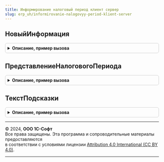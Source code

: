 ```yaml
---
title: Информирование налоговый период клиент сервер
slug: erp_uh/informirovanie-nalogovyy-period-klient-server
---
```



## НовыйИнформация
<details style="margin: 1em 0; padding: 0.5em; border: 1px solid #ccc; border-radius: 6px;">

<summary style="font-weight: bold; cursor: pointer;">Описание, пример вызова</summary>

```bsl

// Конструктор объекта, содержащего тексты, информирующие пользователя об особенностях первого налогового периода организации,
// зарегистрированной в конце стандартного налогового (отчетного) периода.
//
// Параметры:
//  Заголовок	 - Строка - основной текст, выводится в качестве заголовка поля информирования
//  Подсказка	 - Строка - подсказка, выводится по отдельной кнопке.
//
// Возвращаемое значение:
//  Структура - см. тело функции
//
Функция НовыйИнформация(Заголовок, Подсказка) Экспорт
```

Пример вызова
```bsl
Результат = ИнформированиеНалоговыйПериодКлиентСервер.НовыйИнформация(Заголовок, Подсказка) 
```
</details>

## ПредставлениеНалоговогоПериода
<details style="margin: 1em 0; padding: 0.5em; border: 1px solid #ccc; border-radius: 6px;">

<summary style="font-weight: bold; cursor: pointer;">Описание, пример вызова</summary>

```bsl

// Формирует представление периода для целей налоговой и иной отчетности, с учетом особенностей первого налогового периода организации,
// зарегистрированной в конце стандартного налогового (отчетного) периода.
// Так, если организация зарегистрирована 01 декабря, то представлением отчетного периода с 01 декабря по 31 марта будет "1 квартал".
//
// Параметры:
//  НачалоПериода				 - Дата - начало фактического периода
//  КонецПериода				 - Дата	- конец фактического периода
//  ОписаниеНалоговогоПериода	 - Структура - результат ИнтерфейсыВзаимодействияБРО.БлижайшийНалоговыйПериод().
//
// Возвращаемое значение:
//  Строка - представление налогового периода.
//
Функция ПредставлениеНалоговогоПериода(НачалоПериода, КонецПериода, ОписаниеНалоговогоПериода) Экспорт
```

Пример вызова
```bsl
Результат = ИнформированиеНалоговыйПериодКлиентСервер.ПредставлениеНалоговогоПериода(НачалоПериода, КонецПериода, ОписаниеНалоговогоПериода) 
```
</details>

## ТекстПодсказки
<details style="margin: 1em 0; padding: 0.5em; border: 1px solid #ccc; border-radius: 6px;">

<summary style="font-weight: bold; cursor: pointer;">Описание, пример вызова</summary>

```bsl

// Формирует текст подсказки (вспомогательной информации) об особенностях первого налогового периода организации,
// зарегистрированной в конце стандартного налогового (отчетного) периода.
//
// Параметры:
//  ЮридическоеФизическоеЛицо          - ПеречислениеСсылка.ЮридическоеФизическоеЛицо - позволяет определить субъекта, к которому обращаемся
//  ВариантПериода                     - Перечисления.ВариантыРасширенногоПервогоНалоговогоПериода - вариант требований законодательства
//  ПродолжительностьНалоговогоПериода - ПеречислениеСсылка.Периодичность - продолжительность налогового периода, позволяет сформулировать,
//                                       в отчет за какой период включаются показатели за период с даты регистрации до стандартной даты начала отчетного периода
//  ВидОтчетаВинительныйПадеж          - Строка - наименование отчета (расчета), в который включаются данные отчетного периода,
//                                       в винительном падеже, например "декларацию" или "справку".
//
// Возвращаемое значение:
//  Строка - текст подсказки
//
Функция ТекстПодсказки(ЮридическоеФизическоеЛицо, ВариантПериода, ПродолжительностьНалоговогоПериода, ВидОтчетаВинительныйПадеж) Экспорт
```

Пример вызова
```bsl
Результат = ИнформированиеНалоговыйПериодКлиентСервер.ТекстПодсказки(ЮридическоеФизическоеЛицо, ВариантПериода, ПродолжительностьНалоговогоПериода, ВидОтчетаВинительныйПадеж) 
```
</details>

---

© 2024, **ООО 1С-Софт**  
Все права защищены. Эта программа и сопроводительные материалы предоставляются  
в соответствии с условиями лицензии [Attribution 4.0 International (CC BY 4.0)](https://creativecommons.org/licenses/by/4.0/legalcode).

---
